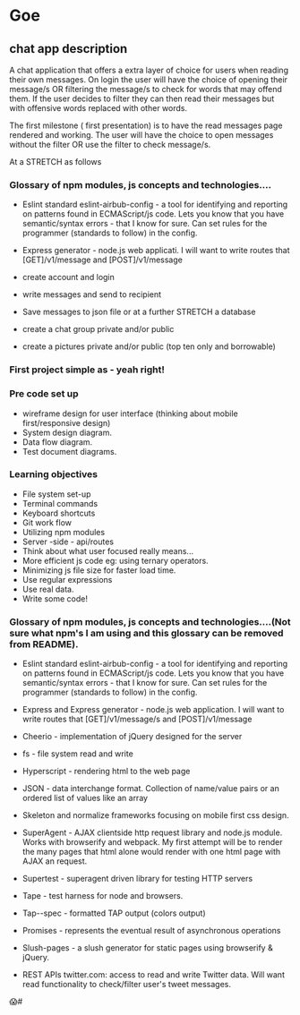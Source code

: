 # Goe

## chat app description

A chat application that offers a extra layer of choice for users when reading their own messages. On login the user will have the choice of opening their message/s OR filtering the message/s to check for words that may offend them. If the user decides to filter they can then read their messages but with offensive words replaced with other words.

The first milestone ( first presentation) is to have the read messages page rendered and working. The user will have the choice to open messages without the filter OR use the filter to check message/s.

At a STRETCH as follows


### Glossary of npm modules, js concepts and technologies....

* Eslint standard eslint-airbub-config - a tool for identifying and reporting on patterns found in
ECMAScript/js code. Lets you know that you have semantic/syntax errors - that I know for sure. Can set rules for the programmer (standards to follow) in the config.
* Express generator - node.js web applicati. I will want to write routes that [GET]/v1/message and [POST]/v1/message

* create account and login
* write messages and send to recipient
* Save messages to json file or at a further STRETCH a database
* create a chat group private and/or public
* create a pictures private and/or public (top ten only and borrowable)

### First project simple as - yeah right!

### Pre code set up

* wireframe design for user interface (thinking about mobile first/responsive design)
* System design diagram.
* Data flow diagram.
* Test document diagrams.

### Learning objectives

* File system set-up
* Terminal commands
* Keyboard shortcuts
* Git work flow
* Utilizing npm modules
* Server -side - api/routes
* Think about what user focused really means...
* More efficient js code eg: using ternary operators.
* Minimizing js file size for faster load time.
* Use regular expressions
* Use real data.
* Write some code!

### Glossary of npm modules, js concepts and technologies....(Not sure what npm's I am using and this glossary can be removed from README).

* Eslint standard eslint-airbub-config - a tool for identifying and reporting on patterns found in
ECMAScript/js code. Lets you know that you have semantic/syntax errors - that I know for sure. Can set rules for the programmer (standards to follow) in the config.
* Express and Express generator - node.js web application. I will want to write routes that [GET]/v1/message/s and [POST]/v1/message

* Cheerio - implementation of jQuery designed for the server
* fs - file system read and write
* Hyperscript - rendering html to the web page
* JSON - data interchange format. Collection of name/value pairs or an ordered list of values like an array
* Skeleton and normalize frameworks focusing on mobile first css design.
* SuperAgent - AJAX clientside http request library and node.js module. Works with browserify and webpack. My first attempt will be to render the many pages that html alone would render with one html page with AJAX an request.
* Supertest - superagent driven library for testing HTTP servers
* Tape - test harness for node and browsers.
* Tap--spec - formatted TAP output (colors output)
* Promises - represents the eventual result of asynchronous operations
* Slush-pages - a slush generator for static pages using browserify & jQuery.
* REST APIs twitter.com: access to read and write Twitter data. Will want read functionality to check/filter user's tweet messages.

:scream:#
